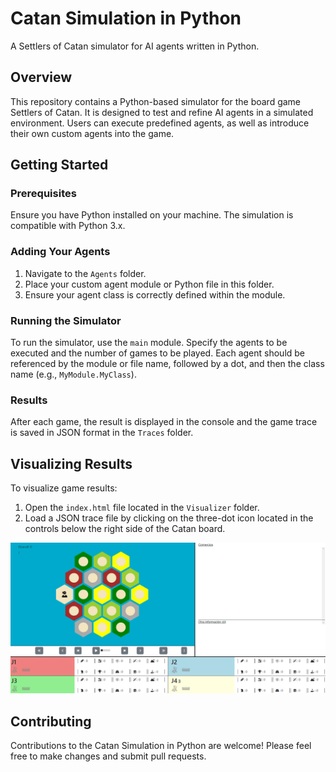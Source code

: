 # Catan Simulation in Python

A Settlers of Catan simulator for AI agents written in Python.

## Overview

This repository contains a Python-based simulator for the board game Settlers of Catan. It is designed to test and refine AI agents in a simulated environment. Users can execute predefined agents, as well as introduce their own custom agents into the game.

## Getting Started

### Prerequisites

Ensure you have Python installed on your machine. The simulation is compatible with Python 3.x.

### Adding Your Agents

1. Navigate to the `Agents` folder.
2. Place your custom agent module or Python file in this folder.
3. Ensure your agent class is correctly defined within the module.

### Running the Simulator

To run the simulator, use the `main` module. Specify the agents to be executed and the number of games to be played. Each agent should be referenced by the module or file name, followed by a dot, and then the class name (e.g., `MyModule.MyClass`).

### Results

After each game, the result is displayed in the console and the game trace is saved in JSON format in the `Traces` folder.

## Visualizing Results

To visualize game results:
1. Open the `index.html` file located in the `Visualizer` folder.
2. Load a JSON trace file by clicking on the three-dot icon located in the controls below the right side of the Catan board.

<img src="assets/visualizer_screenshot.png" width="900" alt="Screenshot of the visualizer">


## Contributing

Contributions to the Catan Simulation in Python are welcome! Please feel free to make changes and submit pull requests.
